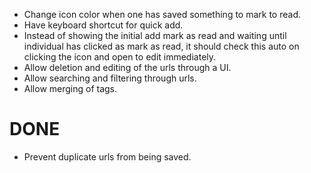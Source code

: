 - Change icon color when one has saved something to mark to read.
- Have keyboard shortcut for quick add.
- Instead of showing the initial add mark as read and waiting until individual has clicked as mark as read, it should check this auto on clicking the icon and open to edit immediately.
- Allow deletion and editing of the urls through a UI.
- Allow searching and filtering through urls.
- Allow merging of tags.

# DONE
- Prevent duplicate urls from being saved.